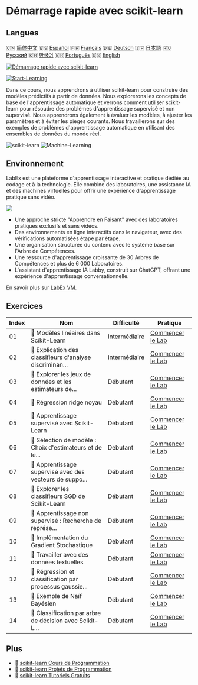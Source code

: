 # Démarrage rapide avec scikit-learn

## Langues

🇨🇳 [简体中文](README_zh.md) 🇪🇸 [Español](README_es.md) 🇫🇷 [Français](README_fr.md) 🇩🇪 [Deutsch](README_de.md) 🇯🇵 [日本語](README_ja.md) 🇷🇺 [Русский](README_ru.md) 🇰🇷 [한국어](README_ko.md) 🇧🇷 [Português](README_pt.md) 🇺🇸 [English](README.md) 

[![Démarrage rapide avec scikit-learn](https://cover-creator.labex.io/quick-start-with-scikit-learn.png?lang=fr)](https://labex.io/fr/courses/quick-start-with-scikit-learn)

[![Start-Learning](https://img.shields.io/badge/Start-Learning-whitesmoke?style=for-the-badge)](https://labex.io/fr/courses/quick-start-with-scikit-learn)

Dans ce cours, nous apprendrons à utiliser scikit-learn pour construire des modèles prédictifs à partir de données. Nous explorerons les concepts de base de l'apprentissage automatique et verrons comment utiliser scikit-learn pour résoudre des problèmes d'apprentissage supervisé et non supervisé. Nous apprendrons également à évaluer les modèles, à ajuster les paramètres et à éviter les pièges courants. Nous travaillerons sur des exemples de problèmes d'apprentissage automatique en utilisant des ensembles de données du monde réel.

![scikit-learn](https://img.shields.io/badge/scikit-learn-whitesmoke?style=for-the-badge&logo=scikit-learn)
![Machine-Learning](https://img.shields.io/badge/Machine-Learning-whitesmoke?style=for-the-badge&logo=machine-learning)


## Environnement

LabEx est une plateforme d'apprentissage interactive et pratique dédiée au codage et à la technologie. Elle combine des laboratoires, une assistance IA et des machines virtuelles pour offrir une expérience d'apprentissage pratique sans vidéo.

![](https://tutorial-screenshot.getvm.io/images/vm-1725247253.png)

- Une approche stricte "Apprendre en Faisant" avec des laboratoires pratiques exclusifs et sans vidéos.
- Des environnements en ligne interactifs dans le navigateur, avec des vérifications automatisées étape par étape.
- Une organisation structurée du contenu avec le système basé sur l'Arbre de Compétences.
- Une ressource d'apprentissage croissante de 30 Arbres de Compétences et plus de 6 000 Laboratoires.
- L'assistant d'apprentissage IA Labby, construit sur ChatGPT, offrant une expérience d'apprentissage conversationnelle.

En savoir plus sur [LabEx VM](https://support.labex.io/using-labex/virtual-machine).

## Exercices

|   Index | Nom                                                      | Difficulté    | Pratique                                                                                                                                        |
|---------|----------------------------------------------------------|---------------|-------------------------------------------------------------------------------------------------------------------------------------------------|
|      01 | 📖 Modèles linéaires dans Scikit-Learn                   | Intermédiaire | <a target='_blank' href='https://labex.io/fr/tutorials/ml-linear-models-in-scikit-learn-71093'>Commencer le Lab</a>                             |
|      02 | 📖 Explication des classifieurs d'analyse discriminan... | Intermédiaire | <a target='_blank' href='https://labex.io/fr/tutorials/ml-discriminant-analysis-classifiers-explained-71094'>Commencer le Lab</a>               |
|      03 | 📖 Explorer les jeux de données et les estimateurs de... | Débutant      | <a target='_blank' href='https://labex.io/fr/tutorials/ml-exploring-scikit-learn-datasets-and-estimators-71095'>Commencer le Lab</a>            |
|      04 | 📖 Régression ridge noyau                                | Débutant      | <a target='_blank' href='https://labex.io/fr/tutorials/ml-kernel-ridge-regression-71096'>Commencer le Lab</a>                                   |
|      05 | 📖 Apprentissage supervisé avec Scikit-Learn             | Débutant      | <a target='_blank' href='https://labex.io/fr/tutorials/ml-supervised-learning-with-scikit-learn-71097'>Commencer le Lab</a>                     |
|      06 | 📖 Sélection de modèle : Choix d'estimateurs et de le... | Débutant      | <a target='_blank' href='https://labex.io/fr/tutorials/ml-model-selection-choosing-estimators-and-their-parameters-71098'>Commencer le Lab</a>  |
|      07 | 📖 Apprentissage supervisé avec des vecteurs de suppo... | Débutant      | <a target='_blank' href='https://labex.io/fr/tutorials/ml-supervised-learning-with-support-vectors-71099'>Commencer le Lab</a>                  |
|      08 | 📖 Explorer les classifieurs SGD de Scikit-Learn         | Débutant      | <a target='_blank' href='https://labex.io/fr/tutorials/ml-exploring-scikit-learn-sgd-classifiers-71100'>Commencer le Lab</a>                    |
|      09 | 📖 Apprentissage non supervisé : Recherche de représe... | Débutant      | <a target='_blank' href='https://labex.io/fr/tutorials/ml-unsupervised-learning-seeking-representations-of-the-data-71101'>Commencer le Lab</a> |
|      10 | 📖 Implémentation du Gradient Stochastique               | Débutant      | <a target='_blank' href='https://labex.io/fr/tutorials/ml-implementing-stochastic-gradient-descent-71102'>Commencer le Lab</a>                  |
|      11 | 📖 Travailler avec des données textuelles                | Débutant      | <a target='_blank' href='https://labex.io/fr/tutorials/ml-working-with-text-data-71103'>Commencer le Lab</a>                                    |
|      12 | 📖 Régression et classification par processus gaussie... | Débutant      | <a target='_blank' href='https://labex.io/fr/tutorials/ml-gaussian-process-regression-and-classification-71104'>Commencer le Lab</a>            |
|      13 | 📖 Exemple de Naïf Bayésien                              | Débutant      | <a target='_blank' href='https://labex.io/fr/tutorials/ml-naive-bayes-example-71106'>Commencer le Lab</a>                                       |
|      14 | 📖 Classification par arbre de décision avec Scikit-L... | Débutant      | <a target='_blank' href='https://labex.io/fr/tutorials/ml-decision-tree-classification-with-scikit-learn-71107'>Commencer le Lab</a>            |

## Plus

- 🔗 [scikit-learn Cours de Programmation](https://github.com/labex-labs/awesome-programming-courses)
- 🔗 [scikit-learn Projets de Programmation](https://github.com/labex-labs/awesome-programming-projects)
- 🔗 [scikit-learn Tutoriels Gratuits](https://github.com/labex-labs/sklearn-free-tutorials)

